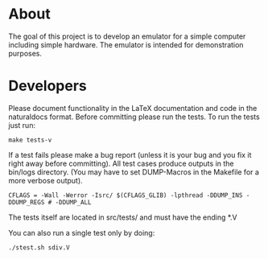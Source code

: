 # About

The goal of this project is to develop an emulator for a simple computer including simple hardware. The emulator is intended
for demonstration purposes.


# Developers

Please document functionality in the LaTeX documentation and code in the naturaldocs format. Before committing please run
the tests. To run the tests just run:

```
make tests-v
```

If a test fails please make a bug report (unless it is your bug and you fix it right away before committing). All test cases
produce outputs in the bin/logs directory. (You may have to set DUMP-Macros in the Makefile for a more verbose output).

```
CFLAGS = -Wall -Werror -Isrc/ $(CFLAGS_GLIB) -lpthread -DDUMP_INS -DDUMP_REGS # -DDUMP_ALL
```

The tests itself are located in src/tests/ and must have the ending *.V

You can also run a single test only by doing:

```./stest.sh sdiv.V```
